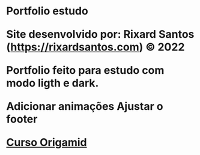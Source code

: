 <h1>Portfolio estudo</h1s>

Site desenvolvido por: Rixard Santos (https://rixardsantos.com)
© 2022

Portfolio feito para estudo
com modo ligth e dark.

Adicionar animações
Ajustar o footer

<a href="https://www.origamid.com">Curso Origamid</a>
